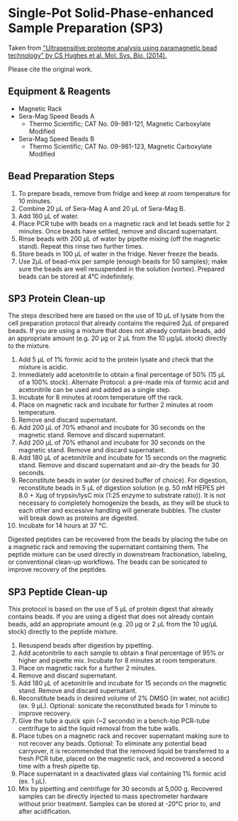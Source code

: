# Single‐Pot Solid‐Phase‐enhanced Sample Preparation (SP3)

Taken from ["Ultrasensitive proteome analysis using paramagnetic bead
technology" by CS Hughes et al. Mol. Sys. Bio.
(2014).](http://msb.embopress.org/content/msb/10/10/757/DC1/embed/inline-supplementary-material-1.pdf?download=true)

Please cite the original work.

## Equipment & Reagents

* Magnetic Rack
* Sera-Mag Speed Beads A
    * Thermo Scientific; CAT No. 09-981-121, Magnetic Carboxylate Modified
* Sera-Mag Speed Beads B
    * Thermo Scientific; CAT No. 09-981-123, Magnetic Carboxylate Modified

## Bead Preparation Steps

1. To prepare beads, remove from fridge and keep at room temperature for 10
   minutes.
2. Combine 20 µL of Sera-Mag A and 20 µL of Sera-Mag B.
3. Add 160 µL of water.
4. Place PCR tube with beads on a magnetic rack and let beads settle for 2
   minutes. Once beads have settled, remove and discard supernatant.
5. Rinse beads with 200 µL of water by pipette mixing (off the magnetic stand).
   Repeat this rinse two further times.
6. Store beads in 100 µL of water in the fridge. Never freeze the beads.
7. Use 2µL of bead-mix per sample (enough beads for 50 samples); make sure the
   beads are well resuspended in the solution (vortex). Prepared beads can be
   stored at 4°C indefinitely.

## SP3 Protein Clean-up

The steps described here are based on the use of 10 µL of lysate from the
cell preparation protocol that already contains the required 2µL of prepared
beads. If you are using a mixture that does not already contain beads, add an
appropriate amount (e.g. 20 µg or 2 µL from the 10 µg/µL stock) directly to the
mixture.

1. Add 5 µL of 1% formic acid to the protein lysate and check that the mixture
   is acidic.
2. Immediately add acetonitrile to obtain a final percentage of 50% (15 µL of a
   100% stock). Alternate Protocol: a pre-made mix of formic acid and
   acetonitrile can be used and added as a single step.
3. Incubate for 8 minutes at room temperature off the rack.
4. Place on magnetic rack and incubate for further 2 minutes at room
   temperature.
5. Remove and discard supernatant.
6. Add 200 µL of 70% ethanol and incubate for 30 seconds on the magnetic stand.
   Remove and discard supernatant.
7. Add 200 µL of 70% ethanol and incubate for 30 seconds on the magnetic stand.
   Remove and discard supernatant.
8. Add 180 µL of acetonitrile and incubate for 15 seconds on the magnetic stand.
   Remove and discard supernatant and air-dry the beads for 30 seconds.
9. Reconstitute beads in water (or desired buffer of choice). For digestion,
   reconstitute beads in 5 µL of digestion solution (e.g. 50 mM HEPES pH
   8.0 + Xµg of trypsin/lysC mix (1:25 enzyme to substrate ratio)). It is not
   necessary to completely homogenize the beads, as they will be stuck
   to each other and excessive handling will generate bubbles. The
   cluster will break down as proteins are digested.
10. Incubate for 14 hours at 37 °C.

Digested peptides can be recovered from the beads by placing the tube on a
magnetic rack and removing the supernatant containing them. The peptide
mixture can be used directly in downstream fractionation, labeling, or
conventional clean-up workflows. The beads can be sonicated to improve
recovery of the peptides.

## SP3 Peptide Clean-up

This protocol is based on the use of 5 µL of protein digest that already
contains beads. If you are using a digest that does not already contain
beads, add an appropriate amount (e.g. 20 µg or 2 µL from the 10 µg/µL
stock) directly to the peptide mixture.

1. Resuspend beads after digestion by pipetting.
2. Add acetonitrile to each sample to obtain a final percentage of 95% or
   higher and pipette mix. Incubate for 8 minutes at room temperature.
3. Place on magnetic rack for a further 2 minutes.
4. Remove and discard supernatant.
5. Add 180 µL of acetonitrile and incubate for 15 seconds on the magnetic
   stand. Remove and discard supernatant.
6. Reconstitute beads in desired volume of 2% DMSO (in water, not
   acidic) (ex. 9 µL). Optional: sonicate the reconstituted beads for 1
   minute to improve recovery.
7. Give the tube a quick spin (~2 seconds) in a bench-top PCR-tube
   centrifuge to aid the liquid removal from the tube walls.
8. Place tubes on a magnetic rack and recover supernatant making sure
   to not recover any beads. Optional: To eliminate any potential bead
   carryover, it is recommended that the removed liquid be transferred to
   a fresh PCR tube, placed on the magnetic rack, and recovered a
   second time with a fresh pipette tip.
9. Place supernatant in a deactivated glass vial containing 1% formic acid
   (ex. 1 µL).
10. Mix by pipetting and centrifuge for 30 seconds at 5,000 g.
    Recovered samples can be directly injected to mass spectrometer
    hardware without prior treatment. Samples can be stored at -20°C
    prior to, and after acidification.
